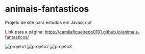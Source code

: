 # animais-fantasticos
Projeto de site para estudos em Javascript

Link para a página: https://camilafigueiredo0101.github.io/animais-fantasticos/


![projeto1](https://github.com/camilafigueiredo0101/animais-fantasticos/assets/82950303/04b66f78-6c86-477c-a537-dc1013199625)
![projeto2](https://github.com/camilafigueiredo0101/animais-fantasticos/assets/82950303/e48069fa-cb53-482f-8fbc-187a46ed580d)
![projeto3](https://github.com/camilafigueiredo0101/animais-fantasticos/assets/82950303/9f7b6101-4efa-454d-ba90-964037c982b8)
